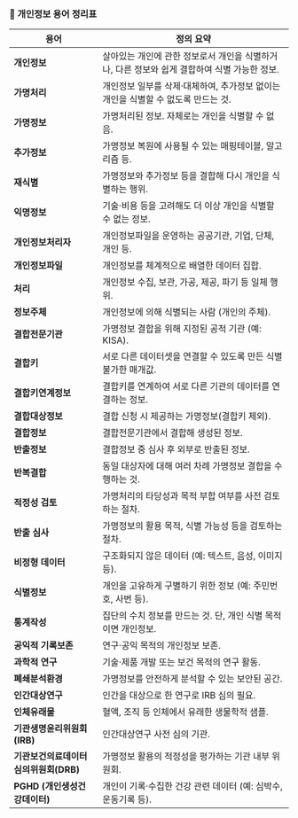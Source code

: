 
### 📘 개인정보 용어 정리표

| 용어                      | 정의 요약                                                 |
| ----------------------- | ----------------------------------------------------- |
| **개인정보**                | 살아있는 개인에 관한 정보로서 개인을 식별하거나, 다른 정보와 쉽게 결합하여 식별 가능한 정보. |
| **가명처리**                | 개인정보 일부를 삭제·대체하여, 추가정보 없이는 개인을 식별할 수 없도록 만드는 것.       |
| **가명정보**                | 가명처리된 정보. 자체로는 개인을 식별할 수 없음.                          |
| **추가정보**                | 가명정보 복원에 사용될 수 있는 매핑테이블, 알고리즘 등.                      |
| **재식별**                 | 가명정보와 추가정보 등을 결합해 다시 개인을 식별하는 행위.                     |
| **익명정보**                | 기술·비용 등을 고려해도 더 이상 개인을 식별할 수 없는 정보.                   |
| **개인정보처리자**             | 개인정보파일을 운영하는 공공기관, 기업, 단체, 개인 등.                      |
| **개인정보파일**              | 개인정보를 체계적으로 배열한 데이터 집합.                               |
| **처리**                  | 개인정보 수집, 보관, 가공, 제공, 파기 등 일체 행위.                      |
| **정보주체**                | 개인정보에 의해 식별되는 사람 (개인의 주체).                            |
| **결합전문기관**              | 가명정보 결합을 위해 지정된 공적 기관 (예: KISA).                      |
| **결합키**                 | 서로 다른 데이터셋을 연결할 수 있도록 만든 식별 불가한 매개값.                  |
| **결합키연계정보**             | 결합키를 연계하여 서로 다른 기관의 데이터를 연결하는 정보.                     |
| **결합대상정보**              | 결합 신청 시 제공하는 가명정보(결합키 제외).                            |
| **결합정보**                | 결합전문기관에서 결합해 생성된 정보.                                  |
| **반출정보**                | 결합정보 중 심사 후 외부로 반출된 정보.                               |
| **반복결합**                | 동일 대상자에 대해 여러 차례 가명정보 결합을 수행하는 것.                     |
| **적정성 검토**              | 가명처리의 타당성과 목적 부합 여부를 사전 검토하는 절차.                      |
| **반출 심사**               | 가명정보의 활용 목적, 식별 가능성 등을 검토하는 절차.                       |
| **비정형 데이터**             | 구조화되지 않은 데이터 (예: 텍스트, 음성, 이미지 등).                     |
| **식별정보**                | 개인을 고유하게 구별하기 위한 정보 (예: 주민번호, 사번 등).                  |
| **통계작성**                | 집단의 수치 정보를 만드는 것. 단, 개인 식별 목적이면 개인정보.                 |
| **공익적 기록보존**            | 연구·공익 목적의 개인정보 보존.                                    |
| **과학적 연구**              | 기술·제품 개발 또는 보건 목적의 연구 활동.                             |
| **폐쇄분석환경**              | 가명정보를 안전하게 분석할 수 있는 보안된 공간.                           |
| **인간대상연구**              | 인간을 대상으로 한 연구로 IRB 심의 필요.                             |
| **인체유래물**               | 혈액, 조직 등 인체에서 유래한 생물학적 샘플.                            |
| **기관생명윤리위원회(IRB)**      | 인간대상연구 사전 심의 기관.                                      |
| **기관보건의료데이터심의위원회(DRB)** | 가명정보 활용의 적정성을 평가하는 기관 내부 위원회.                         |
| **PGHD (개인생성건강데이터)**    | 개인이 기록·수집한 건강 관련 데이터 (예: 심박수, 운동기록 등).                |
